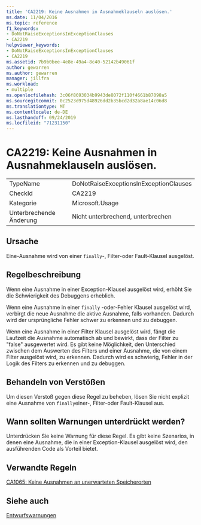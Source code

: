 ```yaml
---
title: 'CA2219: Keine Ausnahmen in Ausnahmeklauseln auslösen.'
ms.date: 11/04/2016
ms.topic: reference
f1_keywords:
- DoNotRaiseExceptionsInExceptionClauses
- CA2219
helpviewer_keywords:
- DoNotRaiseExceptionsInExceptionClauses
- CA2219
ms.assetid: 7b9b0bee-4e8e-49a4-8c40-52142b49061f
author: gewarren
ms.author: gewarren
manager: jillfra
ms.workload:
- multiple
ms.openlocfilehash: 3c06f8693034b9943de8072f110f4661b87098a5
ms.sourcegitcommit: 0c2523d975d48926dd2b35bcd2d32a8ae14c06d8
ms.translationtype: MT
ms.contentlocale: de-DE
ms.lasthandoff: 09/24/2019
ms.locfileid: "71231150"
---
```

# <a name="ca2219-do-not-raise-exceptions-in-exception-clauses"></a>CA2219: Keine Ausnahmen in Ausnahmeklauseln auslösen.

|||
|-|-|
|TypeName|DoNotRaiseExceptionsInExceptionClauses|
|CheckId|CA2219|
|Kategorie|Microsoft.Usage|
|Unterbrechende Änderung|Nicht unterbrechend, unterbrechen|

## <a name="cause"></a>Ursache
Eine-Ausnahme wird von einer `finally`-, Filter-oder Fault-Klausel ausgelöst.

## <a name="rule-description"></a>Regelbeschreibung
Wenn eine Ausnahme in einer Exception-Klausel ausgelöst wird, erhöht Sie die Schwierigkeit des Debuggens erheblich.

Wenn eine Ausnahme in einer `finally` -oder-Fehler Klausel ausgelöst wird, verbirgt die neue Ausnahme die aktive Ausnahme, falls vorhanden. Dadurch wird der ursprüngliche Fehler schwer zu erkennen und zu debuggen.

Wenn eine Ausnahme in einer Filter Klausel ausgelöst wird, fängt die Laufzeit die Ausnahme automatisch ab und bewirkt, dass der Filter zu "false" ausgewertet wird. Es gibt keine Möglichkeit, den Unterschied zwischen dem Auswerten des Filters und einer Ausnahme, die von einem Filter ausgelöst wird, zu erkennen. Dadurch wird es schwierig, Fehler in der Logik des Filters zu erkennen und zu debuggen.

## <a name="how-to-fix-violations"></a>Behandeln von Verstößen
Um diesen Verstoß gegen diese Regel zu beheben, lösen Sie nicht explizit eine Ausnahme von `finally`einer-, Filter-oder Fault-Klausel aus.

## <a name="when-to-suppress-warnings"></a>Wann sollten Warnungen unterdrückt werden?
Unterdrücken Sie keine Warnung für diese Regel. Es gibt keine Szenarios, in denen eine Ausnahme, die in einer Exception-Klausel ausgelöst wird, den ausführenden Code als Vorteil bietet.

## <a name="related-rules"></a>Verwandte Regeln
[CA1065: Keine Ausnahmen an unerwarteten Speicherorten](../code-quality/ca1065-do-not-raise-exceptions-in-unexpected-locations.md)

## <a name="see-also"></a>Siehe auch
[Entwurfswarnungen](../code-quality/design-warnings.md)